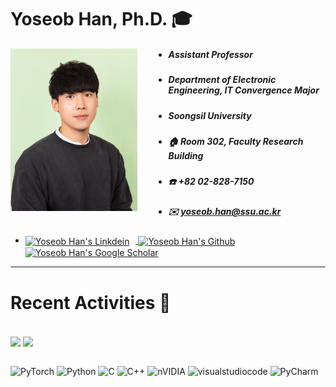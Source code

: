 
# Yoseob Han, Ph.D. 🎓  

 <img height="260px" align="left" alt="hanyoseob" src="./res/photo.png" style="margin-right: 50px;" />

- ##### Assistant Professor
- ##### Department of Electronic Engineering, IT Convergence Major
- ##### Soongsil University
- ##### 🏠 Room 302, Faculty Research Building
- ##### ☎️ +82 02-828-7150
- ##### ✉️ yoseob.han@ssu.ac.kr
- <a href="https://www.linkedin.com/in/hanyoseob/"> <img align="center" alt="Yoseob Han's Linkdein" width="25px" src="https://upload.wikimedia.org/wikipedia/commons/c/ca/LinkedIn_logo_initials.png"  style="margin-right: 10px;" /> </a> <a href="https://github.com/hanyoseob"> <img align="center" alt="Yoseob Han's Github" width="25px" src="https://upload.wikimedia.org/wikipedia/commons/c/c2/GitHub_Invertocat_Logo.svg" style="margin-right: 10px;" /> </a> <a href="https://scholar.google.com/citations?user=awRbnvQAAAAJ&hl=en"> <img align="center" alt="Yoseob Han's Google Scholar" width="25px" src="https://upload.wikimedia.org/wikipedia/commons/c/c7/Google_Scholar_logo.svg" style="margin-right: 10px;" /> </a>

---

# Recent Activities 🔬

<br />
<div align=left>
<a>
<img align="center" src="https://github-readme-stats.vercel.app/api/top-langs/?username=hanyoseob&layout=compact&theme=dracula" height="200px">
<img align="center" src="https://github-readme-stats.vercel.app/api?username=hanyoseob&show_icons=true&theme=dracula" height="200px">
</a>
</div>
<br />


![PyTorch](https://img.shields.io/badge/PyTorch-EE4C2C?style=flat-square&logo=PyTorch&logoColor=white) ![Python](https://img.shields.io/badge/python-3670A0?style=flat-square&logo=python&logoColor=ffdd54) ![C](https://img.shields.io/badge/c-%2300599C.svg?style=flat-square&logo=c&logoColor=white) ![C++](https://img.shields.io/badge/c++-%2300599C.svg?style=flat-square&logo=c%2B%2B&logoColor=white) ![nVIDIA](https://img.shields.io/badge/cuda-000000.svg?style=flat-square&logo=nVIDIA&logoColor=green) ![visualstudiocode](https://img.shields.io/badge/Visual_Studio_Code-007ACC?style=flat-square&logo=visualstudiocode&logoColor=white) ![PyCharm](https://img.shields.io/badge/pycharm-143?style=flat-square&logo=pycharm&logoColor=black&color=black&labelColor=green)

